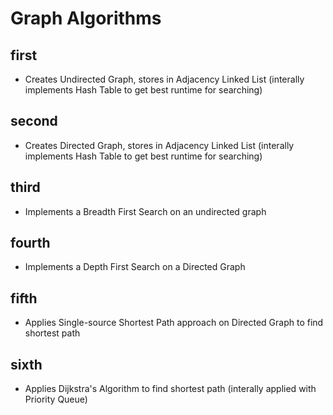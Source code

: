 # Graph Algorithms #

## first ##
- Creates Undirected Graph, stores in Adjacency Linked List (interally implements Hash Table to get best runtime for searching)

## second ##
- Creates Directed Graph, stores in Adjacency Linked List (interally implements Hash Table to get best runtime for searching)

## third ##
- Implements a Breadth First Search on an undirected graph

## fourth ##
- Implements a Depth First Search on a Directed Graph

## fifth ##
- Applies Single-source Shortest Path approach on Directed Graph to find shortest path

## sixth ##
- Applies Dijkstra's Algorithm to find shortest path (interally applied with Priority Queue)
